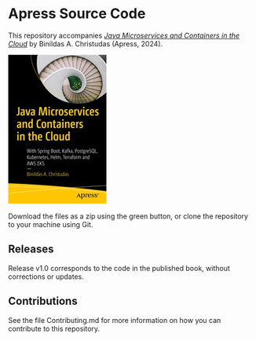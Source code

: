 # Apress Source Code

This repository accompanies [*Java Microservices and Containers in the Cloud*](https://www.link.springer.com/book/10.1007/979-8-8688-0555-4) by Binildas A. Christudas (Apress, 2024).

[comment]: #cover
![Cover image](979-8-8688-0554-7.jpg)

Download the files as a zip using the green button, or clone the repository to your machine using Git.

## Releases

Release v1.0 corresponds to the code in the published book, without corrections or updates.

## Contributions

See the file Contributing.md for more information on how you can contribute to this repository.